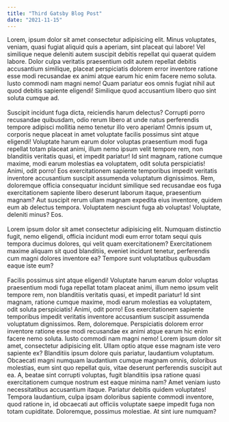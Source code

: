 ```yaml
---
title: "Third Gatsby Blog Post"
date: "2021-11-15"
---
```

Lorem, ipsum dolor sit amet consectetur adipisicing elit. Minus voluptates, veniam, quasi fugiat aliquid quis a aperiam, sint placeat qui labore! Vel similique neque deleniti autem suscipit debitis repellat qui quaerat quidem labore. Dolor culpa veritatis praesentium odit autem repellat debitis accusantium similique, placeat perspiciatis dolorem error inventore ratione esse modi recusandae ex animi atque earum hic enim facere nemo soluta. Iusto commodi nam magni nemo! Quam pariatur eos omnis fugiat nihil aut quod debitis sapiente eligendi! Similique quod accusantium libero quo sint soluta cumque ad.
<br/><br/>
Suscipit incidunt fuga dicta, reiciendis harum delectus? Corrupti porro recusandae quibusdam, odio rerum libero at unde natus perferendis tempore adipisci mollitia nemo tenetur illo vero aperiam! Omnis ipsum ut, corporis neque placeat in amet voluptate facilis possimus sint atque eligendi! Voluptate harum earum dolor voluptas praesentium modi fuga repellat totam placeat animi, illum nemo ipsum velit tempore rem, non blanditiis veritatis quasi, et impedit pariatur! Id sint magnam, ratione cumque maxime, modi earum molestias ea voluptatem, odit soluta perspiciatis! Animi, odit porro! Eos exercitationem sapiente temporibus impedit veritatis inventore accusantium suscipit assumenda voluptatum dignissimos. Rem, doloremque officia consequatur incidunt similique sed recusandae eos fuga exercitationem sapiente libero deserunt laborum itaque, praesentium magnam? Aut suscipit rerum ullam magnam expedita eius inventore, quidem eum ab delectus tempora. Voluptatem nesciunt fuga ab voluptas! Voluptate, deleniti minus? Eos.
<br/><br/>
Lorem ipsum dolor sit amet consectetur adipisicing elit. Numquam distinctio fugit, nemo eligendi, officia incidunt modi eum error totam sequi quis tempora ducimus dolores, qui velit quam exercitationem? Exercitationem maxime aliquam sit quod blanditiis, eveniet incidunt tenetur, perferendis cum magni dolores inventore ea? Tempore sunt voluptatibus quibusdam eaque iste eum?
<br/><br/>
Facilis possimus sint atque eligendi! Voluptate harum earum dolor voluptas praesentium modi fuga repellat totam placeat animi, illum nemo ipsum velit tempore rem, non blanditiis veritatis quasi, et impedit pariatur! Id sint magnam, ratione cumque maxime, modi earum molestias ea voluptatem, odit soluta perspiciatis! Animi, odit porro! Eos exercitationem sapiente temporibus impedit veritatis inventore accusantium suscipit assumenda voluptatum dignissimos. Rem, doloremque. Perspiciatis dolorem error inventore ratione esse modi recusandae ex animi atque earum hic enim facere nemo soluta. Iusto commodi nam magni nemo! Lorem ipsum dolor sit amet, consectetur adipisicing elit. Ullam optio atque esse magnam iste vero sapiente ex? Blanditiis ipsum dolore quis pariatur, laudantium voluptatum. Obcaecati magni numquam laudantium cumque magnam omnis, doloribus molestias, eum sint quo repellat quis, vitae deserunt perferendis suscipit aut ea. A, beatae sint corrupti voluptas, fugit blanditiis ipsa ratione quasi exercitationem cumque nostrum est eaque minima nam? Amet veniam iusto necessitatibus accusantium itaque. Pariatur debitis quidem voluptates! Tempora laudantium, culpa ipsam doloribus sapiente commodi inventore, quod ratione in, id obcaecati aut officiis voluptate saepe impedit fuga non totam cupiditate. Doloremque, possimus molestiae. At sint iure numquam?